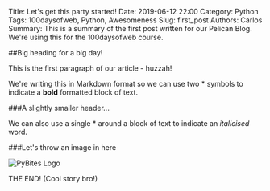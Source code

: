 Title: Let's get this party started!
Date: 2019-06-12 22:00
Category: Python
Tags: 100daysofweb, Python, Awesomeness
Slug: first_post
Authors: Carlos
Summary: This is a summary of the first post written for our Pelican Blog. We're using this for the 100daysofweb course.

##Big heading for a big day!

This is the first paragraph of our article - huzzah!

We're writing this in Markdown format so we can use two * symbols to indicate a **bold** formatted block of text.

###A slightly smaller header...

We can also use a single * around a block of text to indicate an *italicised* word.


###Let's throw an image in here

![PyBites Logo]({static}/images/pb-logo.png)

THE END! (Cool story bro!)
